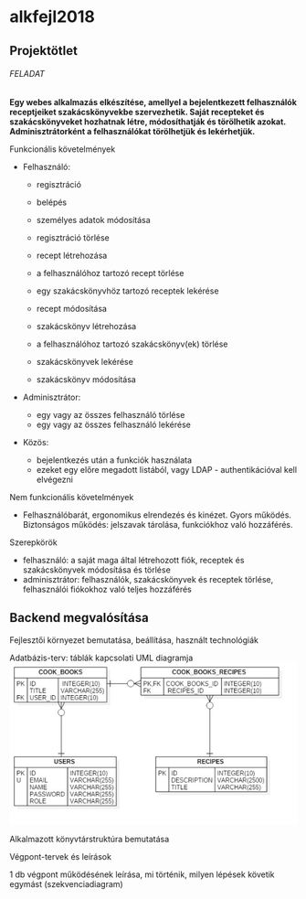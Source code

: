 # alkfejl2018
## Projektötlet

###### FELADAT
**Egy webes alkalmazás elkészítése, amellyel a bejelentkezett felhasználók receptjeiket szakácskönyvekbe szervezhetik. Saját recepteket és szakácskönyveket hozhatnak létre, módosíthatják és törölhetik azokat. Adminisztrátorként a felhasználókat törölhetjük és lekérhetjük.**

Funkcionális követelmények

* Felhasználó: 
	* regisztráció
	* belépés
	* személyes adatok módosítása
	* regisztráció törlése

	* recept létrehozása
	* a felhasználóhoz tartozó recept törlése
	* egy szakácskönyvhöz tartozó receptek lekérése
	* recept módosítása
				
	* szakácskönyv létrehozása
	* a felhasználóhoz tartozó szakácskönyv(ek) törlése
	* szakácskönyvek lekérése
	* szakácskönyv módosítása

* Adminisztrátor: 
	* egy vagy az összes felhasználó törlése		
	* egy vagy az összes felhasználó lekérése
				
* Közös: 
	* bejelentkezés után a funkciók használata 
	* ezeket egy előre megadott listából, vagy LDAP - authentikációval kell elvégezni

Nem funkcionális követelmények

* Felhasználóbarát, ergonomikus elrendezés és kinézet. Gyors működés. Biztonságos működés: jelszavak tárolása, funkciókhoz való hozzáférés.

Szerepkörök

* felhasználó: a saját maga által létrehozott fiók, receptek és szakácskönyvek módosítása és törlése
* adminisztrátor: felhasználók, szakácskönyvek és receptek törlése, felhasználói fiókokhoz való teljes hozzáférés

## Backend megvalósítása

Fejlesztői környezet bemutatása, beállítása, használt technológiák

Adatbázis-terv: táblák kapcsolati UML diagramja
![Screenshot](db.jpg)

Alkalmazott könyvtárstruktúra bemutatása

Végpont-tervek és leírások

1 db végpont működésének leírása, mi történik, milyen lépések követik egymást (szekvenciadiagram)
